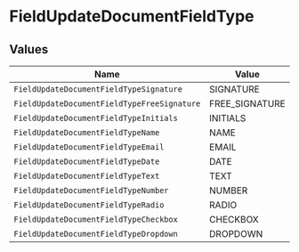 # FieldUpdateDocumentFieldType


## Values

| Name                                        | Value                                       |
| ------------------------------------------- | ------------------------------------------- |
| `FieldUpdateDocumentFieldTypeSignature`     | SIGNATURE                                   |
| `FieldUpdateDocumentFieldTypeFreeSignature` | FREE_SIGNATURE                              |
| `FieldUpdateDocumentFieldTypeInitials`      | INITIALS                                    |
| `FieldUpdateDocumentFieldTypeName`          | NAME                                        |
| `FieldUpdateDocumentFieldTypeEmail`         | EMAIL                                       |
| `FieldUpdateDocumentFieldTypeDate`          | DATE                                        |
| `FieldUpdateDocumentFieldTypeText`          | TEXT                                        |
| `FieldUpdateDocumentFieldTypeNumber`        | NUMBER                                      |
| `FieldUpdateDocumentFieldTypeRadio`         | RADIO                                       |
| `FieldUpdateDocumentFieldTypeCheckbox`      | CHECKBOX                                    |
| `FieldUpdateDocumentFieldTypeDropdown`      | DROPDOWN                                    |